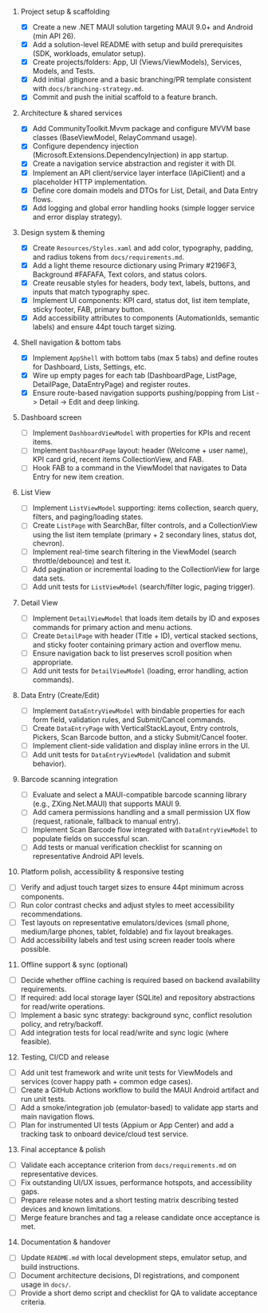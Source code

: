 1. Project setup & scaffolding

   - [x] Create a new .NET MAUI solution targeting MAUI 9.0+ and Android (min API 26).
   - [x] Add a solution-level README with setup and build prerequisites (SDK, workloads, emulator setup).
   - [x] Create projects/folders: App, UI (Views/ViewModels), Services, Models, and Tests.
   - [x] Add initial .gitignore and a basic branching/PR template consistent with `docs/branching-strategy.md`.
   - [x] Commit and push the initial scaffold to a feature branch.

2. Architecture & shared services

   - [x] Add CommunityToolkit.Mvvm package and configure MVVM base classes (BaseViewModel, RelayCommand usage).
   - [x] Configure dependency injection (Microsoft.Extensions.DependencyInjection) in app startup.
   - [x] Create a navigation service abstraction and register it with DI.
   - [x] Implement an API client/service layer interface (IApiClient) and a placeholder HTTP implementation.
   - [x] Define core domain models and DTOs for List, Detail, and Data Entry flows.
   - [x] Add logging and global error handling hooks (simple logger service and error display strategy).

3. Design system & theming

   - [x] Create `Resources/Styles.xaml` and add color, typography, padding, and radius tokens from `docs/requirements.md`.
   - [x] Add a light theme resource dictionary using Primary #2196F3, Background #FAFAFA, Text colors, and status colors.
   - [x] Create reusable styles for headers, body text, labels, buttons, and inputs that match typography spec.
   - [x] Implement UI components: KPI card, status dot, list item template, sticky footer, FAB, primary button.
   - [x] Add accessibility attributes to components (AutomationIds, semantic labels) and ensure 44pt touch target sizing.

4. Shell navigation & bottom tabs

   - [x] Implement `AppShell` with bottom tabs (max 5 tabs) and define routes for Dashboard, Lists, Settings, etc.
   - [x] Wire up empty pages for each tab (DashboardPage, ListPage, DetailPage, DataEntryPage) and register routes.
   - [x] Ensure route-based navigation supports pushing/popping from List -> Detail -> Edit and deep linking.

5. Dashboard screen

   - [ ] Implement `DashboardViewModel` with properties for KPIs and recent items.
   - [ ] Implement `DashboardPage` layout: header (Welcome + user name), KPI card grid, recent items CollectionView, and FAB.
   - [ ] Hook FAB to a command in the ViewModel that navigates to Data Entry for new item creation.

6. List View

   - [ ] Implement `ListViewModel` supporting: items collection, search query, filters, and paging/loading states.
   - [ ] Create `ListPage` with SearchBar, filter controls, and a CollectionView using the list item template (primary + 2 secondary lines, status dot, chevron).
   - [ ] Implement real-time search filtering in the ViewModel (search throttle/debounce) and test it.
   - [ ] Add pagination or incremental loading to the CollectionView for large data sets.
   - [ ] Add unit tests for `ListViewModel` (search/filter logic, paging trigger).

7. Detail View

   - [ ] Implement `DetailViewModel` that loads item details by ID and exposes commands for primary action and menu actions.
   - [ ] Create `DetailPage` with header (Title + ID), vertical stacked sections, and sticky footer containing primary action and overflow menu.
   - [ ] Ensure navigation back to list preserves scroll position when appropriate.
   - [ ] Add unit tests for `DetailViewModel` (loading, error handling, action commands).

8. Data Entry (Create/Edit)

   - [ ] Implement `DataEntryViewModel` with bindable properties for each form field, validation rules, and Submit/Cancel commands.
   - [ ] Create `DataEntryPage` with VerticalStackLayout, Entry controls, Pickers, Scan Barcode button, and a sticky Submit/Cancel footer.
   - [ ] Implement client-side validation and display inline errors in the UI.
   - [ ] Add unit tests for `DataEntryViewModel` (validation and submit behavior).

9. Barcode scanning integration

   - [ ] Evaluate and select a MAUI-compatible barcode scanning library (e.g., ZXing.Net.MAUI) that supports MAUI 9.
   - [ ] Add camera permissions handling and a small permission UX flow (request, rationale, fallback to manual entry).
   - [ ] Implement Scan Barcode flow integrated with `DataEntryViewModel` to populate fields on successful scan.
   - [ ] Add tests or manual verification checklist for scanning on representative Android API levels.

10. Platform polish, accessibility & responsive testing

   - [ ] Verify and adjust touch target sizes to ensure 44pt minimum across components.
   - [ ] Run color contrast checks and adjust styles to meet accessibility recommendations.
   - [ ] Test layouts on representative emulators/devices (small phone, medium/large phones, tablet, foldable) and fix layout breakages.
   - [ ] Add accessibility labels and test using screen reader tools where possible.

11. Offline support & sync (optional)

   - [ ] Decide whether offline caching is required based on backend availability requirements.
   - [ ] If required: add local storage layer (SQLite) and repository abstractions for read/write operations.
   - [ ] Implement a basic sync strategy: background sync, conflict resolution policy, and retry/backoff.
   - [ ] Add integration tests for local read/write and sync logic (where feasible).

12. Testing, CI/CD and release

   - [ ] Add unit test framework and write unit tests for ViewModels and services (cover happy path + common edge cases).
   - [ ] Create a GitHub Actions workflow to build the MAUI Android artifact and run unit tests.
   - [ ] Add a smoke/integration job (emulator-based) to validate app starts and main navigation flows.
   - [ ] Plan for instrumented UI tests (Appium or App Center) and add a tracking task to onboard device/cloud test service.

13. Final acceptance & polish

   - [ ] Validate each acceptance criterion from `docs/requirements.md` on representative devices.
   - [ ] Fix outstanding UI/UX issues, performance hotspots, and accessibility gaps.
   - [ ] Prepare release notes and a short testing matrix describing tested devices and known limitations.
   - [ ] Merge feature branches and tag a release candidate once acceptance is met.

14. Documentation & handover

   - [ ] Update `README.md` with local development steps, emulator setup, and build instructions.
   - [ ] Document architecture decisions, DI registrations, and component usage in `docs/`.
   - [ ] Provide a short demo script and checklist for QA to validate acceptance criteria.
